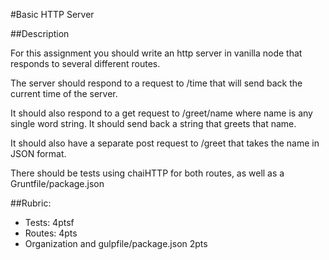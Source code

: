 #Basic HTTP Server

##Description

For this assignment you should write an http server in vanilla node that responds to several different routes.

The server should respond to a request to /time that will send back the current time of the server.

It should also respond to a get request to /greet/name where name is any single word string. It should send back a string that greets that name.

It should also have a separate post request to /greet that takes the name in JSON format.


There should be tests using chaiHTTP for both routes, as well as a Gruntfile/package.json

##Rubric:
  * Tests: 4ptsf
  * Routes: 4pts
  * Organization and gulpfile/package.json 2pts
